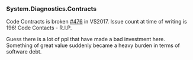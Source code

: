 ### System.Diagnostics.Contracts

Code Contracts is broken [#476](https://github.com/Microsoft/CodeContracts/issues/476) in VS2017. Issue count at time of writing is 196! Code Contacts - R.I.P.

Guess there is a lot of ppl that have made a bad investment here. Something of great value suddenly became a heavy burden in terms of software debt.
